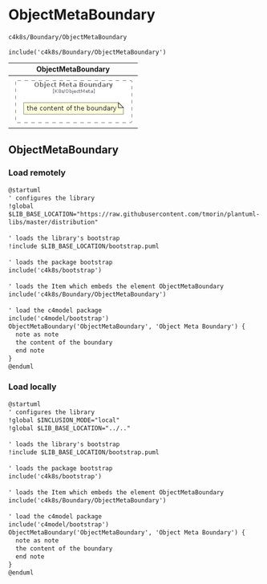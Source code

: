 # ObjectMetaBoundary


```text
c4k8s/Boundary/ObjectMetaBoundary
```

```text
include('c4k8s/Boundary/ObjectMetaBoundary')
```



| ObjectMetaBoundary |
| :---: |
| ![illustration for ObjectMetaBoundary](../../c4k8s/Boundary/ObjectMetaBoundary.Local.png) |




## ObjectMetaBoundary

### Load remotely
```plantuml
@startuml
' configures the library
!global $LIB_BASE_LOCATION="https://raw.githubusercontent.com/tmorin/plantuml-libs/master/distribution"

' loads the library's bootstrap
!include $LIB_BASE_LOCATION/bootstrap.puml

' loads the package bootstrap
include('c4k8s/bootstrap')

' loads the Item which embeds the element ObjectMetaBoundary
include('c4k8s/Boundary/ObjectMetaBoundary')

' load the c4model package
include('c4model/bootstrap')
ObjectMetaBoundary('ObjectMetaBoundary', 'Object Meta Boundary') {
  note as note
  the content of the boundary
  end note
}
@enduml
```

### Load locally
```plantuml
@startuml
' configures the library
!global $INCLUSION_MODE="local"
!global $LIB_BASE_LOCATION="../.."

' loads the library's bootstrap
!include $LIB_BASE_LOCATION/bootstrap.puml

' loads the package bootstrap
include('c4k8s/bootstrap')

' loads the Item which embeds the element ObjectMetaBoundary
include('c4k8s/Boundary/ObjectMetaBoundary')

' load the c4model package
include('c4model/bootstrap')
ObjectMetaBoundary('ObjectMetaBoundary', 'Object Meta Boundary') {
  note as note
  the content of the boundary
  end note
}
@enduml
```


